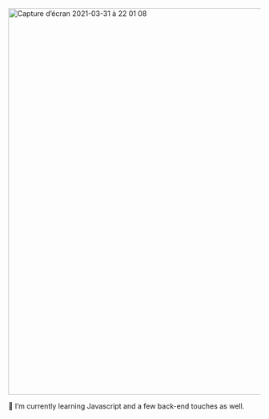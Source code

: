 
<!--
**MatildadDS/MatildadDS** is a ✨ _special_ ✨ repository because its `README.md` (this file) appears on your GitHub profile.

Here are some ideas to get you started:

- 🔭 I’m currently working on ...
- 🌱 I’m currently learning ...
- 👯 I’m looking to collaborate on ...
- 🤔 I’m looking for help with ...
- 💬 Ask me about ...
- 📫 How to reach me: ...
- 😄 Pronouns: ...
- ⚡ Fun fact: ...
-->

<img width="772" alt="Capture d’écran 2021-03-31 à 22 01 08" src="https://user-images.githubusercontent.com/70516554/113203808-c722c500-926c-11eb-8c07-df9d9facdeb6.png">

 🌱 I’m currently learning Javascript and a few back-end touches as well.  
